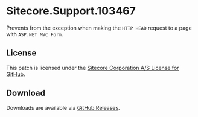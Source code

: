 # Sitecore.Support.103467
Prevents from the exception when making the `HTTP HEAD` request to a page with `ASP.NET MVC Form`.

## License  
This patch is licensed under the [Sitecore Corporation A/S License for GitHub](https://github.com/sitecoresupport/Sitecore.Support.103467/blob/master/LICENSE).  

## Download  
Downloads are available via [GitHub Releases](https://github.com/sitecoresupport/Sitecore.Support.103467/releases).  
